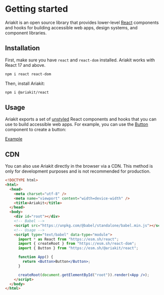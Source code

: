 # Getting started

<p data-description>
  Ariakit is an open source library that provides lower-level <a href="https://reactjs.org">React</a> components and hooks for building accessible web apps, design systems, and component libraries.
</p>

## Installation

First, make sure you have `react` and `react-dom` installed. Ariakit works with React 17 and above.

```sh
npm i react react-dom
```

Then, install Ariakit:

```sh
npm i @ariakit/react
```

## Usage

Ariakit exports a set of [unstyled](/guide/styling) React components and hooks that you can use to build accessible web apps. For example, you can use the [Button](/components/button) component to create a button:

<a href="../examples/button/index.tsx" data-playground type="compact">Example</a>

## CDN

You can also use Ariakit directly in the browser via a CDN. This method is only for development purposes and is not recommended for production.

```html
<!DOCTYPE html>
<html>
  <head>
    <meta charset="utf-8" />
    <meta name="viewport" content="width=device-width" />
    <title>Ariakit</title>
  </head>
  <body>
    <div id="root"></div>
    <!-- Babel -->
    <script src="https://unpkg.com/@babel/standalone/babel.min.js"></script>
    <!-- Usage -->
    <script type="text/babel" data-type="module">
      import * as React from "https://esm.sh/react";
      import { createRoot } from "https://esm.sh/react-dom";
      import { Button } from "https://esm.sh/@ariakit/react";

      function App() {
        return <Button>Button</Button>;
      }

      createRoot(document.getElementById("root")).render(<App />);
    </script>
  </body>
</html>
```
